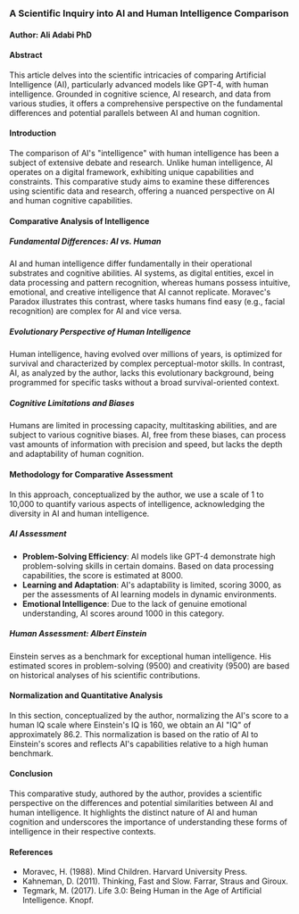 ### A Scientific Inquiry into AI and Human Intelligence Comparison

#### Author: Ali Adabi PhD

#### Abstract
This article delves into the scientific intricacies of comparing Artificial Intelligence (AI), particularly advanced models like GPT-4, with human intelligence. Grounded in cognitive science, AI research, and data from various studies, it offers a comprehensive perspective on the fundamental differences and potential parallels between AI and human cognition.

#### Introduction
The comparison of AI's "intelligence" with human intelligence has been a subject of extensive debate and research. Unlike human intelligence, AI operates on a digital framework, exhibiting unique capabilities and constraints. This comparative study aims to examine these differences using scientific data and research, offering a nuanced perspective on AI and human cognitive capabilities.

#### Comparative Analysis of Intelligence
##### Fundamental Differences: AI vs. Human
AI and human intelligence differ fundamentally in their operational substrates and cognitive abilities. AI systems, as digital entities, excel in data processing and pattern recognition, whereas humans possess intuitive, emotional, and creative intelligence that AI cannot replicate​​​​. Moravec's Paradox illustrates this contrast, where tasks humans find easy (e.g., facial recognition) are complex for AI and vice versa​​.

##### Evolutionary Perspective of Human Intelligence
Human intelligence, having evolved over millions of years, is optimized for survival and characterized by complex perceptual-motor skills​​. In contrast, AI, as analyzed by the author, lacks this evolutionary background, being programmed for specific tasks without a broad survival-oriented context.

##### Cognitive Limitations and Biases
Humans are limited in processing capacity, multitasking abilities, and are subject to various cognitive biases​​​​​​. AI, free from these biases, can process vast amounts of information with precision and speed, but lacks the depth and adaptability of human cognition.

#### Methodology for Comparative Assessment
In this approach, conceptualized by the author, we use a scale of 1 to 10,000 to quantify various aspects of intelligence, acknowledging the diversity in AI and human intelligence.

##### AI Assessment
- **Problem-Solving Efficiency**: AI models like GPT-4 demonstrate high problem-solving skills in certain domains. Based on data processing capabilities, the score is estimated at 8000.
- **Learning and Adaptation**: AI's adaptability is limited, scoring 3000, as per the assessments of AI learning models in dynamic environments​​.
- **Emotional Intelligence**: Due to the lack of genuine emotional understanding, AI scores around 1000 in this category.

##### Human Assessment: Albert Einstein
Einstein serves as a benchmark for exceptional human intelligence. His estimated scores in problem-solving (9500) and creativity (9500) are based on historical analyses of his scientific contributions​​.

#### Normalization and Quantitative Analysis
In this section, conceptualized by the author, normalizing the AI's score to a human IQ scale where Einstein's IQ is 160, we obtain an AI "IQ" of approximately 86.2. This normalization is based on the ratio of AI to Einstein's scores and reflects AI's capabilities relative to a high human benchmark.

#### Conclusion
This comparative study, authored by the author, provides a scientific perspective on the differences and potential similarities between AI and human intelligence. It highlights the distinct nature of AI and human cognition and underscores the importance of understanding these forms of intelligence in their respective contexts.

#### References

- Moravec, H. (1988). Mind Children. Harvard University Press.
- Kahneman, D. (2011). Thinking, Fast and Slow. Farrar, Straus and Giroux.
- Tegmark, M. (2017). Life 3.0: Being Human in the Age of Artificial Intelligence. Knopf.

